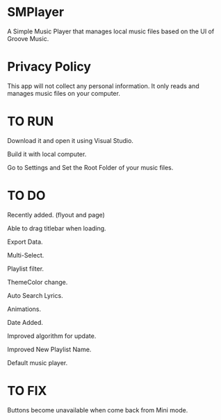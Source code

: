 # SMPlayer
A Simple Music Player that manages local music files based on the UI of Groove Music.

# Privacy Policy
This app will not collect any personal information. It only reads and manages music files on your computer.

# TO RUN
Download it and open it using Visual Studio.

Build it with local computer.

Go to Settings and Set the Root Folder of your music files.

# TO DO
Recently added. (flyout and page)

Able to drag titlebar when loading.

Export Data.

Multi-Select.

Playlist filter.

ThemeColor change.

Auto Search Lyrics.

Animations.

Date Added.

Improved algorithm for update.

Improved New Playlist Name.

Default music player.

# TO FIX
Buttons become unavailable when come back from Mini mode.